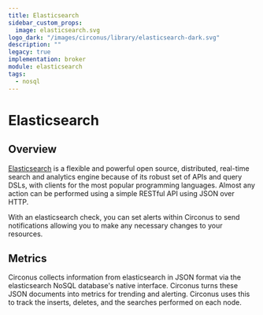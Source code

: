 ```yaml
---
title: Elasticsearch
sidebar_custom_props:
  image: elasticsearch.svg
logo_dark: "/images/circonus/library/elasticsearch-dark.svg"
description: ""
legacy: true
implementation: broker
module: elasticsearch
tags:
  - nosql
---
```


# Elasticsearch

## Overview

[Elasticsearch](http://www.elasticsearch.org/) is a flexible and powerful open source, distributed, real-time search and analytics engine because of its robust set of APIs and query DSLs, with clients for the most popular programming languages. Almost any action can be performed using a simple RESTful API using JSON over HTTP.

With an elasticsearch check, you can set alerts within Circonus to send notifications allowing you to make any necessary changes to your resources.

## Metrics

Circonus collects information from elasticsearch in JSON format via the elasticsearch NoSQL database's native interface. Circonus turns these JSON documents into metrics for trending and alerting. Circonus uses this to track the inserts, deletes, and the searches performed on each node.
